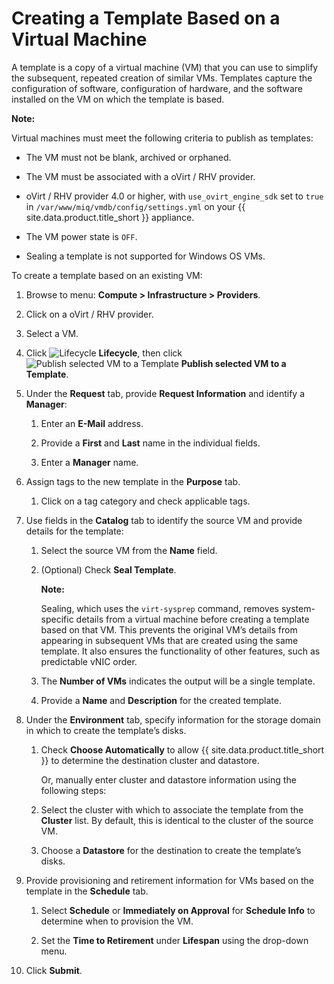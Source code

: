 # Creating a Template Based on a Virtual Machine

A template is a copy of a virtual machine (VM) that you can use to
simplify the subsequent, repeated creation of similar VMs. Templates
capture the configuration of software, configuration of hardware, and
the software installed on the VM on which the template is based.

**Note:**

Virtual machines must meet the following criteria to publish as
templates:

- The VM must not be blank, archived or orphaned.

- The VM must be associated with a oVirt / RHV provider.

- oVirt / RHV provider 4.0 or higher, with
    `use_ovirt_engine_sdk` set to `true` in
    `/var/www/miq/vmdb/config/settings.yml` on your
    {{ site.data.product.title_short }} appliance.

- The VM power state is `OFF`.

- Sealing a template is not supported for Windows OS VMs.

To create a template based on an existing VM:

1. Browse to menu: **Compute > Infrastructure > Providers**.

2. Click on a oVirt / RHV provider.

3. Select a VM.

4. Click ![Lifecycle](../images/2007.png) **Lifecycle**, then click
    ![Publish selected VM to a Template](../images/import.png) **Publish selected VM to a Template**.

5. Under the **Request** tab, provide **Request Information** and
    identify a **Manager**:

    1. Enter an **E-Mail** address.

    2. Provide a **First** and **Last** name in the individual fields.

    3. Enter a **Manager** name.

6. Assign tags to the new template in the **Purpose** tab.

    1. Click on a tag category and check applicable tags.

7. Use fields in the **Catalog** tab to identify the source VM and
    provide details for the template:

    1. Select the source VM from the **Name** field.

    2. (Optional) Check **Seal Template**.

        **Note:**

        Sealing, which uses the `virt-sysprep` command, removes
        system-specific details from a virtual machine before creating a
        template based on that VM. This prevents the original VM’s
        details from appearing in subsequent VMs that are created using
        the same template. It also ensures the functionality of other
        features, such as predictable vNIC order.

    3. The **Number of VMs** indicates the output will be a single
        template.

    4. Provide a **Name** and **Description** for the created template.

8. Under the **Environment** tab, specify information for the storage
    domain in which to create the template’s disks.

    1. Check **Choose Automatically** to allow {{ site.data.product.title_short }}
        to determine the destination cluster and datastore.

        Or, manually enter cluster and datastore information using the
        following steps:

    2. Select the cluster with which to associate the template from the
        **Cluster** list. By default, this is identical to the cluster
        of the source VM.

    3. Choose a **Datastore** for the destination to create the
        template’s disks.

9. Provide provisioning and retirement information for VMs based on the
    template in the **Schedule** tab.

    1. Select **Schedule** or **Immediately on Approval** for
        **Schedule Info** to determine when to provision the VM.

    2. Set the **Time to Retirement** under **Lifespan** using the
        drop-down menu.

10. Click **Submit**.
